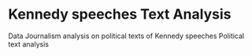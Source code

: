 # Kennedy speeches Text Analysis
Data Journalism analysis on political texts of Kennedy speeches
Political text analysis

